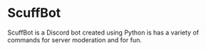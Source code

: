 # ScuffBot

ScuffBot is a Discord bot created using Python is has a variety of commands for server moderation and for fun.
